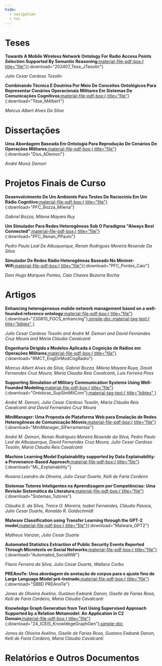 ```yaml
---
hide:
  - navigation
  - toc
---
```


# Teses

**Towards A Mobile Wireless Network Ontology For Radio Access Points Selection Supported By Semantic Reasoning**[:material-file-pdf-box:{ title="file"}](https://github.com/comp-ime-eb-br/S2C2-IME/blob/main/publi/20240704_Tese_JTesolin.pdf?raw=true){:download="202407_Tese_JTesolin"}

*Julio Cesar Cardoso Tesolin*

**Combinando Técnica E Doutrina Por Meio De Conceitos Ontológicos Para Representar Cenários Operacionais Militares Em Sistemas De Comunicações Cognitivos**[:material-file-pdf-box:{ title="file"}](https://github.com/comp-ime-eb-br/S2C2-IME/blob/main/publi/Tese_de_Doutorado_Marcus__IME_Final_Ass.pdf?raw=true){:download="Tese_MAlbert"}

*Marcus Albert Alves Da Silva*

# Dissertações

**Uma Abordagem Baseada Em Ontologia Para Reprodução De Cenários De  Operações Militares**[:material-file-pdf-box:{ title="file"}](https://github.com/comp-ime-eb-br/S2C2-IME/blob/main/publi/Disserta%C3%A7%C3%A3oAndreMunizDemori_IME_versao_final.pdf?raw=true){:download="Diss_ADemori"}

*André Muniz Demori*

# Projetos Finais de Curso

**Desenvolvimento De Um Ambiente Para Testes De Raciocínio Em Um Rádio Cognitivo**[:material-file-pdf-box:{ title="file"}](https://github.com/comp-ime-eb-br/S2C2-IME/blob/main/publi/PFC___RDS.pdf?raw=true){:download="PFC_Bozza_Milena"}

*Gabriel Bozza, Milena Mayara Ruy*

**Um Simulador Para Redes Heterogêneas Sob O Paradigma "Always Best Connected"**[:material-file-pdf-box:{ title="file"}](https://github.com/comp-ime-eb-br/S2C2-IME/blob/main/publi/PFC_MININET.pdf?raw=true){:download="PFC_Renan_PPaulo"}

*Pedro Paulo Leal De Albuquerque, Renan Rodrigues Moreira Resende Da Silva*

**Simulador De Redes Rádio Heterogêneas Baseado No Mininet-Wifi**[:material-file-pdf-box:{ title="file"}](https://github.com/comp-ime-eb-br/S2C2-IME/blob/main/publi/PFC_VF_Mimic_2022.pdf?raw=true){:download="PFC_Pontes_Caio"}

*Davi Hugo Marques Pontes, Caio Chaves Bezerra Rocha*

# Artigos

**Enhancing heterogeneous mobile network management based on a well-founded reference ontology**[:material-file-pdf-box:{ title="file"}](https://github.com/comp-ime-eb-br/S2C2-IME/blob/52dc2bbf3cbc694688339b65e3cf4f3aa1fde579/publi/230810_FGCS_Enhancing%20heterogeneous%20mobile%20network%20management%20based%20on%20a%20well-founded%20reference%20ontology.pdf?raw=true){:download="230810_FGCS_enhancing"}[:simple-doi:](https://doi.org/10.1016/j.future.2023.08.008)[:material-tag-text:{ title="bibtex" }](https://github.com/comp-ime-eb-br/S2C2-IME/blob/main/publi/ref/S0167739X23003084.bib?raw=true)

*Julio Cesar Cardoso Tesolin and André M. Demori and David Fernandes Cruz Moura and Maria Cláudia Cavalcanti*

**Engenharia Dirigida a Modelos Aplicada à Cognição de Rádios em Operações Militares**[:material-file-pdf-box:{ title="file"}](https://github.com/comp-ime-eb-br/S2C2-IME/blob/main/publi/C-01_Artigo_RMCT_V2_2_corrigido_n.pdf?raw=true){:download="RMCT_EngDirModCogRadio"}

*Marcus Albert Alves da Silva, Gabriel Bozza, Milena Mayara Ruya, David Fernandes Cruz Moura, Maria Claudia Reis Cavalcanti, Luis Ferreira Pires* 

**Supporting Simulation of Military Communication Systems Using Well-Founded Modeling**[:material-file-pdf-box:{ title="file"}](https://github.com/comp-ime-eb-br/S2C2-IME/blob/main/publi/Supporting_Simulation_of_Military_Communication_Systems_Using_Well_Founded_Modeling___Ontobras_2022.pdf?raw=true){:download="Ontobras_SupSimMilCom"}[:material-tag-text:{ title="bibtex" }](https://github.com/comp-ime-eb-br/S2C2-IME/blob/main/publi/ref/supportingsim.bib?raw=true)

*André M. Demori, Julio Cesar Cardoso Tesolin, Maria Cláudia Reis Cavalcanti and David Fernandes Cruz Moura*

**MiniManager: Uma Proposta de Plataforma Web para Emulação de Redes Heterogêneas de Comunicação Móveis**[:material-file-pdf-box:{ title="file"}](https://github.com/comp-ime-eb-br/S2C2-IME/blob/main/publi/MiniManager_Paper___Sal_o_de_Ferramentas_SBRC_2022.pdf?raw=true){:download="MiniManager_SlFerramentas"}

*André M. Demori, Renan Rodrigues Moreira Resende da Silva, Pedro Paulo Leal de Albuquerque, David Fernandes Cruz Moura, Julio Cesar Cardoso Tesolin, Maria Claudia Reis Cavalcanti*

**Machine Learning Model Explainability supported by Data Explainability: a Provenance-Based Approach**[:material-file-pdf-box:{ title="file"}](https://github.com/comp-ime-eb-br/S2C2-IME/blob/main/publi/outrosArtigosEquipe/Artigo_JIDM_rosana_duarte_kelli.pdf?raw=true){:download="ML_Explainability"}

*Rosana Leandro de Oliveira, Julio Cesar Duarte, Kelli de Faria Cordeiro*

**Sistemas Tutores Inteligentes na Aprendizagem por Competências: Uma Revisão Sistemática da Literatura**[:material-file-pdf-box:{ title="file"}](https://github.com/comp-ime-eb-br/S2C2-IME/blob/main/publi/outrosArtigosEquipe/artigo_sbie_claudia_duarte_ronaldo.pdf?raw=true){:download="Sistemas_Tutores"}

*Cláudia S. da Silva, Treice O. Moreira, Isabel Fernandes, Cláudio Passos, Julio Cesar Duarte, Ronaldo R. Goldschmidt*

**Malware Classification using Transfer Learning through the GPT-2 model**[:material-file-pdf-box:{ title="file"}](https://github.com/comp-ime-eb-br/S2C2-IME/blob/main/publi/outrosArtigosEquipe/artigo_sbseg_vanzan_duarte.pdf?raw=true){:download="Malware_GPT2"}

*Matheus Vanzan, Julio Cesar Duarte*

**Automated Statistics Extraction of Public Security Events Reported Through Microtexts on Social Networks**[:material-file-pdf-box:{ title="file"}](https://github.com/comp-ime-eb-br/S2C2-IME/blob/main/publi/outrosArtigosEquipe/artigo_sbsi_2022_automated.pdf?raw=true){:download="Automated_SocialNW"}

*Flavio Ferreira da Silva, Julio Cesar Duarte, Wallace Corbo*

**PREAnoTe: Uma abordagem de anotação de corpus para o ajuste fino de Large Language Model pré-treinado**[:material-file-pdf-box:{ title="file"}](https://github.com/comp-ime-eb-br/S2C2-IME/blob/main/publi/SBBD_2024___PREAnoTe.pdf?raw=true){:download="SBBD PREAnoTe"}

*Jones de Oliveira Avelino, Gustavo Ewbank Danon, Giselle de Farias Rosa, Kelli de Faria Cordeiro, Maria Cláudia Cavalcanti*

**Knowledge Graph Generation from Text Using Supervised Approach Supported by a Relation Metamodel: An Application in C2 Domain**[:material-file-pdf-box:{ title="file"}](https://github.com/comp-ime-eb-br/S2C2-IME/blob/main/publi/2024_ICEIS_KnowledgeGraphGen?raw=true){:download="24_ICEIS_KnowldegeGraphGen"}[:simple-doi:](https://www.scitepress.org/Link.aspx?doi=10.5220/0012629300003690)

*Jones de Oliveira Avelino, Giselle de Farias Rosa, Gustavo Ewbank Danon,  Kelli de Faria Cordeiro, Maria Cláudia Cavalcanti*



# Relatórios e Outros Documentos


